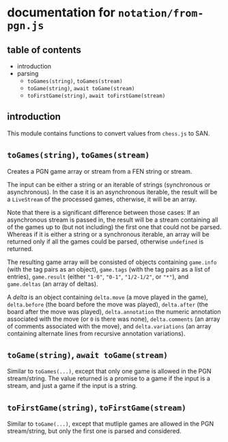 documentation for `notation/from-pgn.js`
===

table of contents
---

- introduction
- parsing
  - `toGames(string)`, `toGames(stream)`
  - `toGame(string)`, `await toGame(stream)`
  - `toFirstGame(string)`, `await toFirstGame(stream)`

introduction
---

This module contains functions to convert values from `chess.js` to SAN.

`toGames(string)`, `toGames(stream)`
---

Creates a PGN game array or stream from a FEN string or stream.

The input can be either a string or an iterable of strings (synchronous or asynchronous). In the case it is an asynchronous iterable, the result will be a `LiveStream` of the processed games, otherwise, it will be an array.

Note that there is a significant difference between those cases: If an asynchronous stream is passed in, the result will be a stream containing all of the games up to (but not including) the first one that could not be parsed. Whereas if it is either a string or a synchronous iterable, an array will be returned only if all the games could be parsed, otherwise `undefined` is returned.

The resulting game array will be consisted of objects containing `game.info` (with the tag pairs as an object), `game.tags` (with the tag pairs as a list of entries), `game.result` (either `"1-0"`, `"0-1"`, `"1/2-1/2"`, or `"*"`), and `game.deltas` (an array of deltas).

A *delta* is an object containing `delta.move` (a move played in the game), `delta.before` (the board before the move was played), `delta.after` (the board after the move was played), `delta.annotation` the numeric annotation associated with the move (or `0` is there was none), `delta.comments` (an array of comments associated with the move), and `delta.variations` (an array containing alternate lines from recursive annotation variations).

`toGame(string)`, `await toGame(stream)`
---

Similar to `toGames(...)`, except that only one game is allowed in the PGN stream/string. The value returned is a promise to a game if the input is a stream, and just a game if the input is a string.

`toFirstGame(string)`, `toFirstGame(stream)`
---

Similar to `toGame(...)`, except that mutliple games are allowed in the PGN stream/string, but only the first one is parsed and considered.
